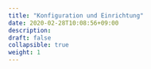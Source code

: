 ```yaml
---
title: "Konfiguration und Einrichtung"
date: 2020-02-28T10:08:56+09:00
description: 
draft: false
collapsible: true
weight: 1
---
```



